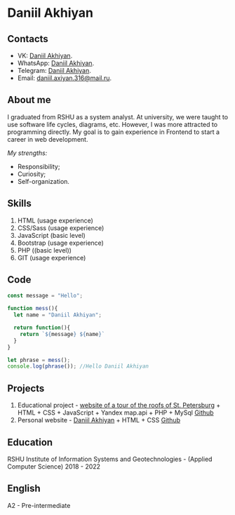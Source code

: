 # Daniil Akhiyan

## Contacts

* VK: [Daniil Akhiyan](https://vk.com/vezuchiy_patsan).
* WhatsApp: [Daniil Akhiyan](https://wa.me/79052714903).
* Telegram: [Daniil Akhiyan](https://t.me/Vezuchiy_patsan).
* Email: [daniil.axiyan.316@mail.ru](mailto:daniil.axiyan.316@mail.ru).

## About me

I graduated from RSHU as a system analyst. At university, we were taught to use software life cycles, diagrams, etc. However, I was more attracted to programming directly. My goal is to gain experience in Frontend to start a career in web development.

*My strengths:*
* Responsibility;
* Curiosity;
* Self-organization.

## Skills

1. HTML (usage experience)
2. CSS/Sass (usage experience)
3. JavaScript (basic level)
4. Bootstrap (usage experience)
5. PHP ((basic level))
6. GIT (usage experience)

## Code

```JavaScript
const message = "Hello";

function mess(){
  let name = "Daniil Akhiyan";

  return function(){
    return `${message} ${name}`
  }
}

let phrase = mess();
console.log(phrase()); //Hello Daniil Akhiyan
```
## Projects

1. Educational project - [website of a tour of the roofs of St. Petersburg](http://p90527sx.beget.tech/)
        + HTML
        + CSS
        + JavaScript
        + Yandex map.api
        + PHP
        + MySql
[Github](https://github.com/vezuchiy-patsan/spb_excurs)
2. Personal website - [Daniil Akhiyan](http://akhiyan-portfolio.ml/)
        + HTML
        + CSS
[Github](https://github.com/vezuchiy-patsan/portfolio)

## Education

RSHU 
Institute of Information Systems and Geotechnologies - (Applied Computer Science)
2018 - 2022

## English

A2 - Pre-intermediate